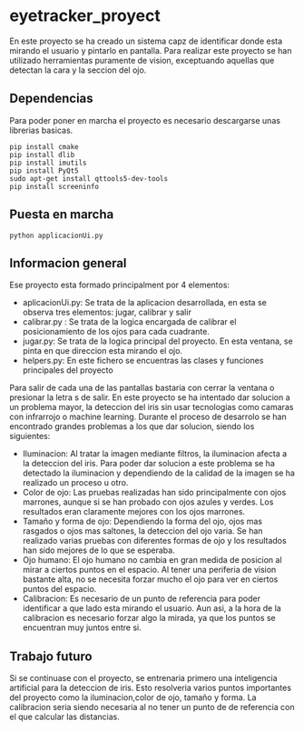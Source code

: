 # eyetracker_proyect
En este proyecto se ha creado un sistema capz de identificar donde esta mirando el usuario y pintarlo en pantalla. Para realizar este proyecto se han utilizado herramientas puramente de vision, exceptuando aquellas que detectan la cara y la seccion del ojo.
## Dependencias 
Para poder poner en marcha el proyecto es necesario descargarse unas librerias basicas.
```
pip install cmake
pip install dlib
pip install imutils
pip install PyQt5
sudo apt-get install qttools5-dev-tools
pip install screeninfo
```
## Puesta en marcha
```
python applicacionUi.py
```
## Informacion general
Ese proyecto esta formado principalment por 4 elementos:
* aplicacionUi.py: Se trata de la aplicacion desarrollada, en esta se observa tres elementos: jugar, calibrar y salir
* calibrar.py : Se trata de la logica encargada de calibrar el posicionamiento de los ojos para cada cuadrante.
* jugar.py: Se trata de la logica principal del proyecto. En esta ventana, se pinta en que direccion esta mirando el ojo.
* helpers.py: En este fichero se encuentras las clases y funciones principales del proyecto

Para salir de cada una de las pantallas bastaria con cerrar la ventana o presionar la letra s de salir. En este proyecto se ha intentado dar solucion a un problema mayor, la deteccion del iris sin usar tecnologias como camaras con infrarrojo o machine learning. Durante el proceso de desarrolo se han encontrado grandes problemas a los que dar solucion, siendo los siguientes:
* Iluminacion: Al tratar la imagen mediante filtros, la iluminacion afecta a la deteccion del iris. Para poder dar solucion a este problema se ha detectado la iluminacion y dependiendo de la calidad de la imagen se ha realizado un proceso u otro.
* Color de ojo: Las pruebas realizadas han sido principalmente con ojos marrones, aunque si se han probado con ojos azules y verdes. Los resultados eran claramente mejores con los ojos marrones.
* Tamaño y forma de ojo: Dependiendo la forma del ojo, ojos mas rasgados o ojos mas saltones, la deteccion del ojo varia. Se han realizado varias pruebas con diferentes formas de ojo y los resultados han sido mejores de lo que se esperaba.
* Ojo humano: El ojo humano no cambia en gran medida de posicion al mirar a ciertos puntos en el espacio. Al tener una periferia de vision bastante alta, no se necesita forzar mucho el ojo para ver en ciertos puntos del espacio.
* Calibracion: Es necesario de un punto de referencia para poder identificar a que lado esta mirando el usuario. Aun asi, a la hora de la calibracion es necesario forzar algo la mirada, ya que los puntos se encuentran muy juntos entre si.
## Trabajo futuro
Si se continuase con el proyecto, se entrenaria primero una inteligencia artificial para la deteccion de iris. Esto resolveria varios puntos importantes del proyecto como la iluminacion,color de ojo, tamaño y forma. La calibracion seria siendo necesaria al no tener un punto de de referencia con el que calcular las distancias.

